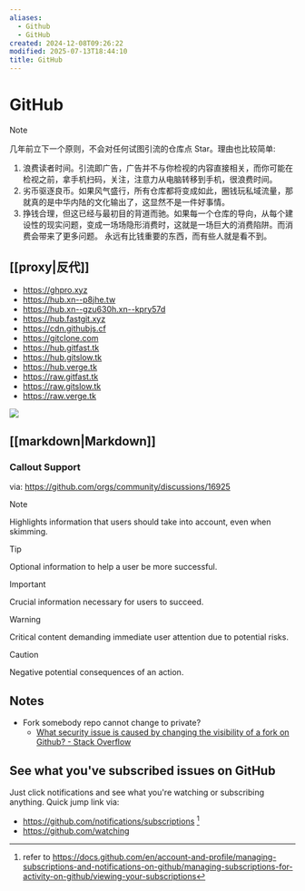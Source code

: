 ```yaml
---
aliases:
  - Github
  - GitHub
created: 2024-12-08T09:26:22
modified: 2025-07-13T18:44:10
title: GitHub
---
```


# GitHub

> [!NOTE]
>
> 几年前立下一个原则，不会对任何试图引流的仓库点 Star。理由也比较简单:
> 1. 浪费读者时间。引流即广告，广告并不与你检视的内容直接相关，而你可能在检视之前，拿手机扫码，关注，注意力从电脑转移到手机，很浪费时间。
> 2. 劣币驱逐良币。如果风气盛行，所有仓库都将变成如此，圈钱玩私域流量，那就真的是中华内陆的文化输出了，这显然不是一件好事情。
> 3. 挣钱合理，但这已经与最初目的背道而驰。如果每一个仓库的导向，从每个建设性的现实问题，变成一场场隐形消费时，这就是一场巨大的消费陷阱。而消费会带来了更多问题。 永远有比钱重要的东西，而有些人就是看不到。

## [[proxy|反代]]

- https://ghpro.xyz
- https://hub.xn--p8jhe.tw
- https://hub.xn--gzu630h.xn--kpry57d
- https://hub.fastgit.xyz
- https://cdn.githubjs.cf
- https://gitclone.com
- https://hub.gitfast.tk
- https://hub.gitslow.tk
- https://hub.verge.tk
- https://raw.gitfast.tk
- https://raw.gitslow.tk
- https://raw.verge.tk

![](https://img.shields.io/github/created-at/IceWhaleTech/CasaOS?style=for-the-badge&label=since)

## [[markdown|Markdown]]

### Callout Support

via: https://github.com/orgs/community/discussions/16925

> [!NOTE]
> Highlights information that users should take into account, even when skimming.

> [!TIP]
> Optional information to help a user be more successful.

> [!IMPORTANT]
> Crucial information necessary for users to succeed.

> [!WARNING]
> Critical content demanding immediate user attention due to potential risks.

> [!CAUTION]
> Negative potential consequences of an action.

## Notes

- Fork somebody repo cannot change to private?
    - [What security issue is caused by changing the visibility of a fork on Github? - Stack Overflow](https://stackoverflow.com/questions/71446341/what-security-issue-is-caused-by-changing-the-visibility-of-a-fork-on-github)

## See what you've subscribed issues on GitHub

Just click notifications and see what you're watching or subscribing anything. Quick jump link via:

- https://github.com/notifications/subscriptions [^refer-sub]
- https://github.com/watching

[^refer-sub]:refer to https://docs.github.com/en/account-and-profile/managing-subscriptions-and-notifications-on-github/managing-subscriptions-for-activity-on-github/viewing-your-subscriptions
